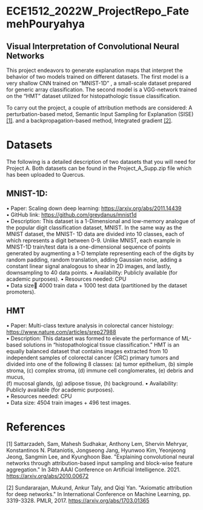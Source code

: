 # ECE1512_2022W_ProjectRepo_FatemehPouryahya
## Visual Interpretation of Convolutional Neural Networks

This project  endeavors to generate  explanation  maps that  interpret the behavior of two models 
trained on different datasets. The first model is a very shallow CNN trained on “MNIST-1D” 
, a small-scale dataset prepared for generic array classification. The second model is a VGG-network 
trained on the “HMT” dataset utilized  for histopathologic  tissue classification. 

To carry out the project, a couple of attribution methods are considered: 
A perturbation-based metod, Semantic Input Sampling for Explanation (SISE)[[1]](#1). and
a backpropagation-based method, Integrated gradient  [[2]](#2).

# Datasets  
The  following  is  a  detailed  description  of  two  datasets  that  you  will  need  for  Project  A.  Both 
datasets can be found in the Project_A_Supp.zip file which has been uploaded to Quercus.  
 
## MNIST-1D:  
• Paper: Scaling down deep learning: https://arxiv.org/abs/2011.14439   
• GitHub link: https://github.com/greydanus/mnist1d  
• Description:  This dataset  is a 1-Dimensional  and low-memory  analogue  of the popular 
digit classification dataset, MNIST. In the same way as the MNIST dataset, the MNIST-
1D data are divided into 10 classes, each of which represents a digit between 0-9. Unlike 
MNIST,  each  example  in  MNIST-1D  train/test  data  is a  one-dimensional  sequence  of 
points generated by augmenting a 1-D template representing each of the digits by random 
padding,  random  translation,  adding  Gaussian  noise,  adding  a  constant  linear  signal 
analogous to shear in 2D images, and lastly, downsampling to 40 data points. 
• Availability: Publicly available (for academic purposes). 
• Resources needed: CPU  
• Data size 4000 train data + 1000 test data (partitioned by the dataset promoters). 
  
## HMT
• Paper: Multi-class texture analysis in colorectal cancer histology: 
https://www.nature.com/articles/srep27988   
• Description: This dataset was formed to elevate the performance of ML-based solutions 
in  “histopathological  tissue  classification.”  HMT  is  an  equally  balanced  dataset  that 
contains  images  extracted  from  10  independent  samples  of  colorectal  cancer  (CRC) 
primary tumors and divided into one of the following 8 classes: (a) tumor epithelium, (b) 
simple stroma, (c) complex stroma, (d) immune cell conglomerates, (e) debris and mucus,  
(f) mucosal glands, (g) adipose tissue, (h) background. 
• Availability: Publicly available (for academic purposes).  
• Resources needed: CPU  
• Data size: 4504 train images + 496 test images.  

# References
<a id="1">[1]</a> 
Sattarzadeh,  Sam,  Mahesh  Sudhakar,  Anthony  Lem,  Shervin  Mehryar,  Konstantinos  N. Plataniotis,  Jongseong  Jang,  Hyunwoo  Kim,  Yeonjeong  Jeong,  Sangmin  Lee,  and  Kyunghoon Bae.  "Explaining  convolutional  neural networks  through  attribution-based  input  sampling  and block-wise  feature  aggregation."  In 34th  AAAI Conference  on  Artificial  Intelligence.  2021. https://arxiv.org/abs/2010.00672 

<a id="2">[2]</a> 
Sundararajan, Mukund, Ankur Taly, and Qiqi Yan. "Axiomatic attribution for deep networks." 
In International Conference on Machine Learning, pp. 3319-3328. PMLR, 2017. 
https://arxiv.org/abs/1703.01365  


